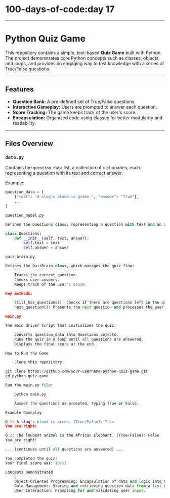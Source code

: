 # 100-days-of-code:day 17
---
# Python Quiz Game

This repository contains a simple, text-based **Quiz Game** built with Python. The project demonstrates core Python concepts such as classes, objects, and loops, and provides an engaging way to test knowledge with a series of True/False questions.

---

## Features

- **Question Bank:** A pre-defined set of True/False questions.
- **Interactive Gameplay:** Users are prompted to answer each question.
- **Score Tracking:** The game keeps track of the user's score.
- **Encapsulation:** Organized code using classes for better modularity and readability.

---

## Files Overview

### `data.py`
Contains the `question_data` list, a collection of dictionaries, each representing a question with its text and correct answer.

Example:
```python
question_data = [
    {"text": "A slug's blood is green.", "answer": "True"},
    ...
]

question_model.py

Defines the Questions class, representing a question with text and an answer.

class Questions:
    def __init__(self, text, answer):
        self.text = text
        self.answer = answer

quiz_brain.py

Defines the QuizBrain class, which manages the quiz flow:

    Tracks the current question.
    Checks user answers.
    Keeps track of the user's score.

Key methods:

    still_has_questions(): Checks if there are questions left in the quiz.
    next_question(): Presents the next question and processes the user's answer.

main.py

The main driver script that initializes the quiz:

    Converts question_data into Questions objects.
    Runs the quiz in a loop until all questions are answered.
    Displays the final score at the end.

How to Run the Game

    Clone this repository:

git clone https://github.com/your-username/python-quiz-game.git
cd python-quiz-game

Run the main.py file:

    python main.py

    Answer the questions as prompted, typing True or False.

Example Gameplay

Q.1: A slug's blood is green. (True/False): True
You are right!

Q.2: The loudest animal is the African Elephant. (True/False): False
You are right!

... (continues until all questions are answered) ...

You completed the quiz!
Your final score was: 10/12

Concepts Demonstrated

    Object-Oriented Programming: Encapsulation of data and logic into Questions and QuizBrain classes.
    Data Management: Storing and retrieving question data from a list of dictionaries.
    User Interaction: Prompting for and validating user input.



